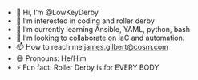 - 👋 Hi, I’m @LowKeyDerby
- 👀 I’m interested in coding and roller derby
- 🌱 I’m currently learning Ansible, YAML, python, bash
- 💞️ I’m looking to collaborate on IaC and automation.
- 📫 How to reach me james.gilbert@cosm.com
- 😄 Pronouns: He/Him
- ⚡ Fun fact: Roller Derby is for EVERY BODY

<!---
LowKeyDerby/LowKeyDerby is a ✨ special ✨ repository because its `README.md` (this file) appears on your GitHub profile.
You can click the Preview link to take a look at your changes.
--->
